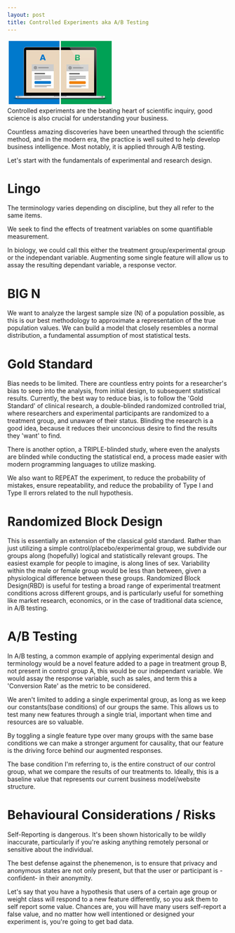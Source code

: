 ```yaml
---
layout: post
title: Controlled Experiments aka A/B Testing
---
```



<img src="/Images/ABTest.jpg" class="inline"/><br>
Controlled experiments are the beating heart of scientific inquiry, good science is also crucial for understanding your business.

Countless amazing discoveries have been unearthed through the scientific method, and in the modern era, 
the practice is well suited to help develop business intelligence. Most notably, it is applied through A/B testing.

Let's start with the fundamentals of experimental and research design.

# Lingo

The terminology varies depending on discipline, but they all refer to the same items. 

We seek to find the effects of treatment variables on some quantifiable measurement. 

In biology, we could call this either the treatment group/experimental group or the independant variable. 
Augmenting some single feature will allow us to assay the resulting dependant variable, a response vector.

# BIG N

We want to analyze the largest sample size (N) of a population possible, as this is our best methodology to approximate a 
representation of the true population values. We can build a model that closely resembles a normal distribution, 
a fundamental assumption of most statistical tests. 

# Gold Standard

Bias needs to be limited. There are countless entry points for a researcher's bias to seep into the analysis, 
from initial design, to subsequent statistical results. Currently, the best way to reduce bias, is to follow 
the 'Gold Standard' of clinical research, a double-blinded randomized controlled trial, where researchers and 
experimental participants are randomized to a treatment group, and unaware of their status. Blinding the research 
is a good idea, because it reduces their unconcious desire to find the results they 'want' to find. 

There is another option, a TRIPLE-blinded study, where even the analysts are blinded while conducting the statistical 
end, a process made easier with modern programming languages to utilize masking. 

We also want to REPEAT the experiment, to reduce the probability of mistakes, ensure repeatability, and reduce the 
probability of Type I and Type II errors related to the null hypothesis.

# Randomized Block Design

This is essentially an extension of the classical gold standard. Rather than just utilizing a simple control/placebo/experimental group, we subdivide our groups along (hopefully) logical and statistically relevant groups. The easiest example for people to imagine, is along lines of sex. Variability within the male or female group would be less than between, given a physiological difference between these groups. Randomized Block Design(RBD) is useful for testing a broad range of experimental treatment conditions across different groups, and is particularly useful for something like market research, economics, or in the case of traditional data science, in A/B testing.

# A/B Testing

In A/B testing, a common example of applying experimental design and terminology would be a novel feature added
to a page in treatment group B, not present in control group A, this would be our independant variable. We would 
assay the response variable, such as sales, and term this a 'Conversion Rate' as the metric to be considered. 

We aren't limited to adding a single experimental group, as long as we keep our constants(base conditions) of 
our groups the same. This allows us to test many new features through a single trial, important when time and 
resources are so valuable.

By toggling a single feature type over many groups with the same base conditions we can make a stronger argument 
for causality, that our feature is the driving force behind our augmented responses.

The base condition I'm referring to, is the entire construct of our control group, what we compare the results of 
our treatments to. Ideally, this is a baseline value that represents our current business model/website structure.

# Behavioural Considerations / Risks

Self-Reporting is dangerous. It's been shown historically to be wildly inaccurate, particularly if you're asking anything
remotely personal or sensitive about the individual.

The best defense against the phenemenon, is to ensure that privacy and anonymous states are not only present, but that the
user or participant is -confident- in their anonymity. 

Let's say that you have a hypothesis that users of a certain age group or weight class will respond to a new feature differently, so you ask them to self report some value. Chances are, you will have many users self-report a false value, 
and no matter how well intentioned or designed your experiment is, you're going to get bad data.
